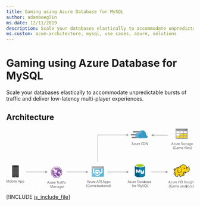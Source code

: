 ```yaml
---
title: Gaming using Azure Database for MySQL
author: adamboeglin
ms.date: 12/11/2019
description: Scale your databases elastically to accommodate unpredictable bursts of traffic and deliver low-latency multi-player experiences.
ms.custom: acom-architecture, mysql, use cases, azure, solutions
---
```

# Gaming using Azure Database for MySQL

Scale your databases elastically to accommodate unpredictable bursts of traffic and deliver low-latency multi-player experiences.


## Architecture

<svg class="architecture-diagram" aria-labelledby="gaming-using-azure-database-for-mysql" height="248.39" viewbox="0 0 775.025 248.39" width="775.025" xmlns="http://www.w3.org/2000/svg"><title id="gaming-using-azure-database-for-mysql">Gaming using Azure Database for MySQL</title><desc>Scale your databases elastically to accommodate unpredictable bursts of traffic and deliver low-latency, multi-player experiences.</desc><text fill="#5b5b5b" font-family="SegoeUI, Segoe UI" font-size="14" transform="translate(0 223.302)">Mobile App</text><text fill="#5b5b5b" font-family="SegoeUI, Segoe UI" font-size="14" transform="translate(168.992 227.085)">Azu<tspan letter-spacing="-0.013em" x="23.283" y="0">r</tspan><tspan x="27.966" y="0">e </tspan><tspan letter-spacing="-0.087em" x="39.122" y="0">T</tspan><tspan x="45.24" y="0">raffic </tspan><tspan x="12.257" y="16.8">Manager</tspan></text><text fill="#5b5b5b" font-family="SegoeUI, Segoe UI" font-size="14" transform="translate(333.343 224.085)">Azu<tspan letter-spacing="-0.013em" x="23.283" y="0">r</tspan><tspan x="27.966" y="0">e API Apps</tspan><tspan x="-2.604" y="16.8">(Game </tspan><tspan letter-spacing="-0.013em" x="41.563" y="16.8">b</tspan><tspan x="49.608" y="16.8">ac</tspan><tspan letter-spacing="-0.02em" x="63.198" y="16.8">k</tspan><tspan x="69.877" y="16.8">end)</tspan></text><text fill="#5b5b5b" font-family="SegoeUI, Segoe UI" font-size="14" transform="translate(501.738 224.085)">Azu<tspan letter-spacing="-0.013em" x="23.283" y="0">r</tspan><tspan x="27.966" y="0">e Data</tspan><tspan letter-spacing="-0.013em" x="67.929" y="0">b</tspan><tspan x="75.975" y="0">ase </tspan><tspan x="17.49" y="16.8">for MySQL</tspan></text><text fill="#5b5b5b" font-family="SegoeUI, Segoe UI" font-size="14" transform="translate(517.796 67.085)">Azu<tspan letter-spacing="-0.013em" x="23.283" y="0">r</tspan><tspan x="27.966" y="0">e CDN</tspan></text><text fill="#5b5b5b" font-family="SegoeUI, Segoe UI" font-size="14" transform="translate(682.584 67.085)">Azu<tspan letter-spacing="-0.013em" x="23.283" y="0">r</tspan><tspan x="27.966" y="0">e </tspan><tspan letter-spacing="-0.032em" x="39.122" y="0">S</tspan><tspan letter-spacing="-0.008em" x="46.108" y="0">t</tspan><tspan x="50.743" y="0">orage</tspan><tspan x="6.843" y="16.8">(Game files)</tspan></text><line fill="none" stroke="#969696" stroke-miterlimit="10" stroke-width="1.5" x1="331" x2="249.734" y1="179.33" y2="179.33"></line><polygon fill="#969696" points="329.468 174.094 338.535 179.33 329.468 184.565 329.468 174.094"></polygon><line fill="none" stroke="#969696" stroke-miterlimit="10" stroke-width="1.5" x1="163" x2="81.734" y1="179.33" y2="179.33"></line><polygon fill="#969696" points="161.468 174.094 170.535 179.33 161.468 184.565 161.468 174.094"></polygon><line fill="none" stroke="#969696" stroke-miterlimit="10" stroke-width="1.5" x1="498.992" x2="417.726" y1="179.33" y2="179.33"></line><polygon fill="#969696" points="497.459 174.094 506.526 179.33 497.459 184.565 497.459 174.094"></polygon><polyline fill="none" points="498.992 26.33 417.726 26.33 378.303 26.33 378.303 137.8" stroke="#969696" stroke-miterlimit="10" stroke-width="1.5"></polyline><polygon fill="#969696" points="497.459 21.094 506.526 26.33 497.459 31.565 497.459 21.094"></polygon><line fill="none" stroke="#969696" stroke-miterlimit="10" stroke-width="1.5" x1="660.992" x2="599.726" y1="179.33" y2="179.33"></line><polygon fill="#969696" points="659.459 174.094 668.526 179.33 659.459 184.565 659.459 174.094"></polygon><line fill="none" stroke="#969696" stroke-miterlimit="10" stroke-width="1.5" x1="607.261" x2="668.526" y1="27.33" y2="27.33"></line><polygon fill="#969696" points="608.793 32.565 599.726 27.33 608.793 22.094 608.793 32.565"></polygon><path d="M51.7,199.459a2.224,2.224,0,0,1-2.27,2.018H26.471a2.17,2.17,0,0,1-2.018-2.018V154.052a2.17,2.17,0,0,1,2.018-2.018H49.427a2.224,2.224,0,0,1,2.27,2.018Z" fill="#333"></path><polygon fill="#505050" points="50.184 194.414 25.715 194.414 25.715 159.097 50.184 159.097 50.184 194.414 50.184 194.414"></polygon><path d="M45.391,155.313a.247.247,0,0,1-.252.252H30.76a.247.247,0,0,1-.252-.252h0c0-.252,0-.5.252-.5H45.139c.252,0,.252.252.252.5Z"></path><path d="M28.489,197.946a.669.669,0,0,1-.757.757H26.471a.669.669,0,0,1-.757-.757h0a.805.805,0,0,1,.757-.757h1.261a.805.805,0,0,1,.757.757Z" fill="#737373"></path><path d="M50.184,197.946a.805.805,0,0,1-.757.757H48.166a.669.669,0,0,1-.757-.757h0a.805.805,0,0,1,.757-.757h1.261a1.137,1.137,0,0,1,.757.757Z" fill="#737373"></path><path d="M40.85,197.946a1.338,1.338,0,0,1-1.514,1.514H36.562a1.454,1.454,0,0,1-1.514-1.514h0a1.628,1.628,0,0,1,1.514-1.514h2.775a1.454,1.454,0,0,1,1.514,1.514Z" fill="#737373"></path><polygon fill="#804998" points="230.303 189.75 230.303 170.929 217.134 157.8 198.499 157.8 185.303 171.326 185.303 189.683 198.472 202.8 217.134 202.8 230.303 189.75"></polygon><path d="M216.387,159.6H199.242L187.1,172.044v16.888L199.219,201h17.169L228.5,188.994V171.679Zm-1.021,38.916h-.137l-10.152-10.3,2.144-2.4h-7.359v7.544l2.409-2.594,7.981,7.747H200.245L189.587,187.9V173.055l2.99-3.065,7.946,7.159-4.526,4.7H210.45v-14.36l-4.725,4.711-8-7.491,2.561-2.625H215.36l10.659,10.626v13.271l-5.06-4.768,3.706-3.335H214.42v9.675l3.348-3.322,5.731,6.223Z" fill="#fff" opacity="0.8" style="isolation: isolate"></path><polygon fill="#fff" opacity="0.2" points="223.909 164.555 217.134 157.8 198.499 157.8 185.303 171.326 185.303 189.684 192.055 196.409 223.909 164.555" style="isolation: isolate"></polygon><path d="M353.047,196.781a2.025,2.025,0,0,0,2.019,2.019H401.5a2.025,2.025,0,0,0,2.019-2.019V165.187H353.047Z" fill="#59b4d9"></path><path d="M397.46,159.535a2.12,2.12,0,1,0-4.239,0v21.3h-4.138a12.86,12.86,0,0,0-3.432-6.662,12.514,12.514,0,0,0-8.984-3.735,12.687,12.687,0,0,0-8.984,3.735,2.141,2.141,0,1,0,3.028,3.028,8.314,8.314,0,0,1,5.955-2.423,8.755,8.755,0,0,1,5.955,2.423,8.378,8.378,0,0,1-5.955,14.333,8.755,8.755,0,0,1-5.955-2.423,2.141,2.141,0,1,0-3.028,3.028,12.514,12.514,0,0,0,8.984,3.735,12.687,12.687,0,0,0,8.984-3.735,12.445,12.445,0,0,0,3.533-7.066h6.157a2.07,2.07,0,0,0,2.12-2.12Z" fill="#fff"></path><path d="M376.667,177.906a5.031,5.031,0,0,0-4.542,2.927h-8.782v-21.3a2.07,2.07,0,0,0-2.12-2.12,2.114,2.114,0,0,0-2.019,2.12v23.418a2.07,2.07,0,0,0,2.12,2.12h10.9a5.024,5.024,0,0,0,9.589-2.12A5.216,5.216,0,0,0,376.667,177.906Z" fill="#fff"></path><path d="M401.5,155.8H355.066a2.025,2.025,0,0,0-2.019,2.019v7.671h50.469v-7.671A2.025,2.025,0,0,0,401.5,155.8" fill="#a0a1a2"></path><path d="M355.066,155.8a2.025,2.025,0,0,0-2.019,2.019v38.962a2.025,2.025,0,0,0,2.019,2.019h2.221l39.77-43Z" fill="#fff" opacity="0.2" style="isolation: isolate"></path><path d="M531.551,152.524v40.993c0,4.315,9.537,7.724,21.236,7.724V152.524Z" fill="#005f87"></path><path d="M552.559,201.235h.339c11.811,0,21.2-3.5,21.2-7.815V152.4l-21.535.127Z" fill="#0f80b0"></path><path d="M574.134,152.524c0,4.2-9.537,7.724-21.236,7.724s-21.347-3.525-21.347-7.724,9.537-7.724,21.236-7.724,21.347,3.545,21.347,7.724" fill="#fff"></path><path d="M569.819,152.068c0,2.841-7.6,5.11-16.921,5.11s-17.032-2.249-17.032-5.11,7.6-5.11,16.921-5.11,17.032,2.269,17.032,5.11" fill="#7fb900"></path><path d="M566.183,155.132c2.269-.907,3.545-1.93,3.545-3.064-.02-2.841-7.592-5.242-16.906-5.242s-16.956,2.4-16.956,5.242c0,1.134,1.362,2.269,3.545,3.064,3.044-1.246,7.962-1.722,13.411-1.722s10.3.587,13.366,1.722" fill="#b7d332"></path><path d="M569.536,181.8a4.281,4.281,0,0,1-4.052,4.533h-9.116v-3.545h8.1c.506-.041.927-1.469.927-1.469l-.927.456h-5.065c-2.026,0-3.545-1.19-3.545-3.039v-5.571l-1.519-.506v9.623H550.29v-7.354l-2.32,5.13c-.587,1.362-1.2,2.223-2.745,2.223a3.626,3.626,0,0,1-3.414-2.223l-2.158-5.374v7.6H535.6V171.014c0-1.307.253-2.107,1.448-2.482a5.931,5.931,0,0,1,1.722-.294,3.191,3.191,0,0,1,3.094,1.98l3.358,6.488,2.7-6.488a3.2,3.2,0,0,1,3.089-1.98,6.432,6.432,0,0,1,1.7.273,2.382,2.382,0,0,1,1.621,2.623v1.4c0,.066-.066.116,0,.116h6.078v5.065a1.519,1.519,0,0,0,1.013.506h3.545v-5.571h4.558Z" fill="#fff"></path><polygon fill="#fcd116" points="714.248 159.774 709.623 160.567 705.526 162.417 701.958 164.664 698.522 168.761 696.672 170.743 694.821 171.404 694.293 170.215 695.218 169.025 695.35 167.307 696.011 167.307 696.539 167.836 696.407 166.118 695.747 165.589 695.747 164.928 694.161 165.853 692.575 167.571 692.311 169.157 692.971 170.479 693.5 172.593 694.689 173.122 696.011 173.122 697.2 172.329 696.407 176.426 697.2 180.919 696.275 183.033 693.5 186.073 693.896 188.055 695.35 190.17 697.861 191.888 699.315 192.152 700.768 192.152 699.843 196.117 703.279 197.57 707.64 198.099 709.094 197.042 709.226 194.531 710.944 191.756 711.076 189.509 715.041 189.906 718.741 189.509 715.041 191.756 715.702 194.399 717.948 198.099 720.327 199.024 722.045 198.363 722.838 196.778 726.671 193.87 727.464 194.531 733.411 194.795 734.6 193.738 734.732 192.02 734.336 191.359 734.071 186.734 732.089 182.769 732.353 180.919 733.543 181.58 736.979 184.751 738.565 184.884 740.415 184.091 742.265 182.769 743.19 179.73 748.476 180.126 751.78 178.805 754.423 176.426 756.273 172.858 756.802 168.629 756.405 163.871 755.348 159.51 754.291 158.056 752.837 157.66 750.326 160.435 748.08 161.228 746.097 157.924 744.115 156.074 742.926 155.413 738.697 151.713 735.129 149.863 731.693 149.598 727.596 150.259 724.028 151.581 721.649 153.563 719.666 155.942 717.684 156.47 714.248 159.774"></polygon><polygon fill="#1e1e1e" points="696.407 175.761 696.936 176.422 697.068 175.629 696.672 175.629 696.407 175.761"></polygon><path d="M757.2,163.607a14.653,14.653,0,0,0-1.586-5.286c-.132-.132-.264-.4-.4-.529a5.457,5.457,0,0,0-1.454-.925,1.96,1.96,0,0,0-1.718,0c-.132.132-.264.132-.4.264a7.33,7.33,0,0,0-.793,1.057,9.318,9.318,0,0,1-.925,1.189,5.128,5.128,0,0,1-1.454.793,5.128,5.128,0,0,0-.793-1.454,12.4,12.4,0,0,0-1.189-1.586l-1.057-1.057-1.189-.793a29.418,29.418,0,0,1-3.172-2.511c-.4-.4-.925-.793-1.322-1.189a11.711,11.711,0,0,0-7-3.04,19.132,19.132,0,0,0-7.929,1.718,13.93,13.93,0,0,0-3.436,2.114,18.967,18.967,0,0,0-2.511,2.907,3.91,3.91,0,0,0-1.322.264,4.69,4.69,0,0,0-1.586,1.057,8.55,8.55,0,0,1-1.189,1.057h0l-1.057,1.057a28.952,28.952,0,0,0-6.872,1.718,19.8,19.8,0,0,0-5.683,3.436,9.936,9.936,0,0,0-1.982,2.114,21.524,21.524,0,0,0-1.454,2.247l-1.189,1.189a2.742,2.742,0,0,1-1.322.793h0a1.023,1.023,0,0,1-.4.132v-.132a3.389,3.389,0,0,0,.793-2.511c.132.132.132.264.264.4s.132.264.264.4l.264-.264.4.132a5.542,5.542,0,0,0,.132-2.114,1.816,1.816,0,0,0-.661-1.057c0-.132.132-.132.132-.264a1.91,1.91,0,0,0,.264-.925l-.264-.132h0l.264.132.4-.264-.529.132a8.585,8.585,0,0,0-3.568,2.247,5.868,5.868,0,0,0-1.057,1.454,2.949,2.949,0,0,0-.4,1.718,3.97,3.97,0,0,0,.793,1.454,8.422,8.422,0,0,0,.264.925,1.878,1.878,0,0,1,.264.793,2.746,2.746,0,0,0,1.454,1.322,3.221,3.221,0,0,0,1.586,0c-.132.661-.132,1.322-.264,1.982a27.663,27.663,0,0,0,.132,3.172,1.676,1.676,0,0,0,.132.793c0,.264.132.529.132.793a1.878,1.878,0,0,0-.264.793,5.523,5.523,0,0,1-.529,1.322l-1.057,1.057-.925.925-.264.264a1.625,1.625,0,0,0-.661,1.85,18.821,18.821,0,0,0,.661,2.114,8.032,8.032,0,0,0,1.322,1.85,14.113,14.113,0,0,0,3.3,2.114,3.92,3.92,0,0,0,2.114.264c0,.132,0,.264-.132.264a6.443,6.443,0,0,0-.4.925c-.793,1.85,0,2.775,1.322,3.3a12.99,12.99,0,0,0,2.114.661c.132,0,.264.132.529.132a19.751,19.751,0,0,0,3.7.793c1.454.132,2.775-.264,3.172-1.586a5.816,5.816,0,0,0,.264-1.322V195.06a7.076,7.076,0,0,1,.925-1.586c0-.132.132-.132.132-.264.264-.529.529-.793.529-1.189v-1.586a15.994,15.994,0,0,0,2.511.132H715.7c-.132,0-.264.132-.4.132a.129.129,0,0,0-.132.132c-1.189.529-1.189,1.718-.793,2.775a6.285,6.285,0,0,0,1.454,2.643,10.365,10.365,0,0,0,2.643,3.04c1.057.661,2.247.661,3.832-.132a2.746,2.746,0,0,0,1.322-1.454c.132-.132.264-.4.4-.529a19.778,19.778,0,0,1,1.982-1.586,5.6,5.6,0,0,1,.925-.661,4.4,4.4,0,0,0,.793.4,4.955,4.955,0,0,0,1.454.132h3.436a3.823,3.823,0,0,0,2.247-.4,2.286,2.286,0,0,0,1.057-1.982V192.02a1.757,1.757,0,0,0-.4-.925v-2.907a6.633,6.633,0,0,0-.264-1.586,6.442,6.442,0,0,0-.529-1.454c-.132-.4-.264-.661-.4-1.057l-.264.132h0l.264-.132h0a8.084,8.084,0,0,0-.661-1.586v-.4l.529.529.793.793a9.1,9.1,0,0,0,1.718,1.454,3.19,3.19,0,0,0,2.247.529,5.239,5.239,0,0,0,2.907-1.057,6.459,6.459,0,0,0,1.85-2.379c.132-.264.132-.529.264-.793,0-.264.132-.4.132-.661a15.132,15.132,0,0,0,4.229.132,11.72,11.72,0,0,0,3.832-1.057,9.717,9.717,0,0,0,3.832-3.832h0a14.938,14.938,0,0,0,1.85-5.947C757.727,168.232,757.595,165.853,757.2,163.607ZM737.375,179.6c-.4,1.322-1.057,3.568.793,3.965a2.354,2.354,0,0,0,1.982-.4,3.724,3.724,0,0,1-1.718,0,1.159,1.159,0,0,1-.925-.793c.132.132.4.132.925.264,1.322.264,2.643-.264,2.907-1.322a13.663,13.663,0,0,1,.4-1.586,8.422,8.422,0,0,0,.925.264c-.132.529-.4,1.057-.529,1.718a3.737,3.737,0,0,1-3.7,2.511c-1.454,0-2.247-.925-3.3-1.718-.661-.529-1.322-1.189-1.982-1.718a14.62,14.62,0,0,1-4.758-2.379,9.045,9.045,0,0,0,3.568,2.775,34.584,34.584,0,0,1-1.718,6.343c-.264,1.057-2.775,5.154-3.568,5.55-.529.264-3.568,2.907-4.229,3.3a5.93,5.93,0,0,1-1.454,1.718c-1.982,1.057-3.3-.925-4.361-2.643-.529-.793-1.85-3.04-.661-3.7,1.057-.529,1.718-1.057,2.907-1.718a4.016,4.016,0,0,0,.661.925c0-.4-.132-.661-.132-1.057a3.772,3.772,0,0,1,0-1.718c0-.529.132-1.189.132-1.718-.132.661-.529,1.189-.661,1.85a1.191,1.191,0,0,0-.132.661,21.353,21.353,0,0,1-7.665.132c-.132-.925-.4-1.982-.529-2.643V190.7a3.008,3.008,0,0,1-.529,2.114c-.4.793-.661.925-1.322,2.247a11.368,11.368,0,0,1-.132,2.114c-.4,1.322-3.965.264-4.89,0-1.189-.264-3.568-.793-3.04-2.379a19.168,19.168,0,0,0,1.189-4.758,25.648,25.648,0,0,1-4.493-11.1,13.782,13.782,0,0,1,.529-6.476,17.58,17.58,0,0,1,4.625-7.268c3.04-2.643,5.815-3.7,10.308-4.361-1.057,1.189-2.114,2.511-3.3,3.832a20.478,20.478,0,0,0-2.643,4.229c-1.057,2.114-1.057,2.907.4,4.625,1.189,1.586,1.85,2.247,2.247,3.832a8.559,8.559,0,0,0-.661,2.775c1.454,1.586,2.511,2.643,3.832,2.907a5.118,5.118,0,0,0,3.7-.4c2.643-1.322,5.154-3.172,8.194-3.3,1.454-3.436,1.322-6.343.529-9.779a58.531,58.531,0,0,1-.793-6.74,17.227,17.227,0,0,0-.264,6.872c.529,2.907.925,6.079-.529,8.59-2.775.264-5.154,1.85-7.665,3.172a4.364,4.364,0,0,1-3.172.264c-.793-.132-1.454-.793-2.643-2.114a6.139,6.139,0,0,1,.793-3.04,57.631,57.631,0,0,1,3.172-5.418c-1.322,1.718-2.643,3.172-3.7,4.758a12.324,12.324,0,0,0-1.982-3.172,2.784,2.784,0,0,1-.4-3.436,14.2,14.2,0,0,1,2.643-4.229c2.114-2.379,4.1-4.89,6.476-7.268a5.035,5.035,0,0,1,3.436-1.454c1.586-.264,3.04-.529,4.625-.925a26.978,26.978,0,0,1-4.493.4h0c1.454-1.85,2.247-2.907,4.625-3.965,5.815-2.511,9.515-2.775,14.008,1.057a31.639,31.639,0,0,0,3.436,2.775,5.816,5.816,0,0,0-1.322.264,5.038,5.038,0,0,1,1.982.132c.132.132.4.264.529.4a5.381,5.381,0,0,1,1.85,1.586,17.5,17.5,0,0,1,1.586,2.643c-.264-.132-.529-.132-.793-.264a.8.8,0,0,0-.529-.132,1.589,1.589,0,0,0-1.057.264h0a4.306,4.306,0,0,1-1.718.529,1.459,1.459,0,0,0,1.057,0h.132c-.132.132-.132.4-.264.661a2.249,2.249,0,0,0,.132.925h0c0,.132.132.132.132.264-.264.132-.4.132-.661.264a12.736,12.736,0,0,1,3.172,0c.132.4.132.661.264,1.057h-.4a1.808,1.808,0,0,0-1.85-.132c-2.247.529-1.718,1.85-2.775,3.832,1.057-1.322,1.057-2.775,2.775-3.172.4-.132.661-.264.925-.132a2.593,2.593,0,0,0-1.189,1.189c-.529,1.454-.132,2.511-.793,3.832.661-1.189.661-2.247,1.322-3.568.264-.4,1.057-1.189,1.454-1.189h.4a12.866,12.866,0,0,1,.132,2.114c-.132,1.189-.4,2.907-.529,3.568a9.474,9.474,0,0,0,1.189-3.568,10,10,0,0,0,0-3.965c-.4-1.85,1.454-1.454,2.511-2.379.793-.661,1.322-1.586,1.982-2.247s1.85.264,2.114,1.057a26.308,26.308,0,0,1,1.454,10.572c-.4,3.3-1.982,7-4.89,8.59-3.7,2.114-8.194.793-11.894-.4a9.44,9.44,0,0,1-1.982-1.057A2.969,2.969,0,0,1,737.375,179.6Zm-3.3,13.348c-.132,1.322-.529,1.454-1.85,1.454a27.623,27.623,0,0,1-3.3-.132,7.179,7.179,0,0,1-1.454-.264c1.189-.925,3.3-4.625,3.7-5.947s.925-2.511,1.189-3.832a7.451,7.451,0,0,0,.529,1.586,7.821,7.821,0,0,1,.661,2.511,25.464,25.464,0,0,0,.132,3.172A2.045,2.045,0,0,1,734.071,192.945Zm-38.589-27.488a2.109,2.109,0,0,0-.4,1.057c-.4,1.454.132,2.775-1.189,3.832.661,1.189.529,1.718,1.982,1.189a5.457,5.457,0,0,0,1.454-.925c-.132.529-.4,1.057-.529,1.586,0,.132,0,.132-.132.264-1.057.4-2.379.661-2.907-.4a6.543,6.543,0,0,1-.529-1.718C691.518,168.629,694.029,166.25,695.482,165.457Zm.132,1.586a.8.8,0,0,1,.132-.529c0-.132,0-.132.132-.264.4.264.4.529.529,1.057C696.143,167.043,695.879,166.911,695.614,167.043Zm1.322,15.462a31.234,31.234,0,0,0,3.568,7.665h0a9.105,9.105,0,0,1-.4,1.057c-1.057,1.454-3.7-.661-4.493-1.454a5.346,5.346,0,0,1-1.586-2.907c-.132-.661,0-.661.529-1.189l1.982-1.982ZM747.287,160.7c0,.132.132.264.132.4l-.132.132c-.132-.132-.264-.4-.4-.529Zm-49.161,8.061Zm-2.114-3.172Zm-3.3,5.022Zm18.5,19.427Zm32.246-9.779Zm11.894-4.493Z" fill="#1e1e1e"></path><path d="M740.018,164.135a13.744,13.744,0,0,0-1.982.264c0-.264-.132-.4-.132-.661a1.876,1.876,0,0,0-1.189-1.057c.4-.264.925-.529,1.322-.793-1.057.529-2.247.4-3.172.925-.793.529-1.85,2.247-2.643,2.907a11.024,11.024,0,0,0,1.586-1.057,2.45,2.45,0,0,0,.264.925,2.082,2.082,0,0,0,.925.925,4.134,4.134,0,0,0-.661,1.322A11.547,11.547,0,0,1,740.018,164.135Z" fill="#1e1e1e"></path><path d="M730.5,162.153a5.216,5.216,0,0,1,3.3-4.1C730.635,158.849,730.107,160.171,730.5,162.153Z" fill="#1e1e1e"></path><path d="M735.657,177.219c-.132.4-.132,1.057-.264,1.454a5.72,5.72,0,0,1,.661-1.586c.264-.529.4-.529.925-.793a12.28,12.28,0,0,0,1.322-.661c-.4,0-1.057.264-1.454.264C735.921,176.029,735.789,176.294,735.657,177.219Z" fill="#1e1e1e"></path><path d="M718.741,159.378c-1.189,1.189-2.247,5.022-2.643,6.608.529-1.322,1.982-4.89,3.04-5.815a2.765,2.765,0,0,1,.793-.529c-.793,1.322-.661,1.586-.4,3.3a6.977,6.977,0,0,1,1.85-3.832c1.057-.264,2.114-.661,3.3-1.057-1.322.132-2.511.264-3.832.4C719.666,158.717,719.4,158.717,718.741,159.378Z" fill="#1e1e1e"></path><path d="M734.468,166.118a.887.887,0,0,1,1.586-.793v.132a8.551,8.551,0,0,0-1.189,1.057.422.422,0,0,1-.4-.4" fill="#fffacb"></path><text fill="#5b5b5b" font-family="SegoeUI, Segoe UI" font-size="14" transform="translate(670.421 225.957)">Azu<tspan letter-spacing="-0.013em" x="23.283" y="0">r</tspan><tspan x="27.966" y="0">e HD Insight</tspan><tspan x="1.647" y="16.8">(Game anal</tspan><tspan letter-spacing="0.003em" x="71.374" y="16.8">y</tspan><tspan x="78.189" y="16.8">tics)</tspan></text><path d="M563.121,15.982H525.808A2.814,2.814,0,0,1,523,13.177h0a2.814,2.814,0,0,1,2.805-2.805h37.313a2.814,2.814,0,0,1,2.805,2.805h0A2.814,2.814,0,0,1,563.121,15.982Z" fill="#7a7a7a"></path><path d="M555.546,39.408H521.041a2.814,2.814,0,0,1-2.805-2.805h0a2.814,2.814,0,0,1,2.805-2.805h34.505a2.814,2.814,0,0,1,2.805,2.805h0A2.814,2.814,0,0,1,555.546,39.408Z" fill="#7a7a7a"></path><path d="M551.479,28.045H516.971a2.814,2.814,0,0,1-2.806-2.805h0a2.814,2.814,0,0,1,2.805-2.805h34.505a2.814,2.814,0,0,1,2.805,2.805h0A2.814,2.814,0,0,1,551.479,28.045Z" fill="#7a7a7a"></path><path d="M584.3,33.376a5.958,5.958,0,0,0-5.883-6.032h-.849a19.087,19.087,0,0,0,.559-4.208A15.775,15.775,0,0,0,562.42,7.425a15.964,15.964,0,0,0-14.869,10.661,14.1,14.1,0,0,0-3.507-.561,10.719,10.719,0,0,0-10.661,10.941,10.809,10.809,0,0,0,10.661,10.942h34.648a6.2,6.2,0,0,0,5.611-6.032" fill="#3999c6"></path><path d="M549.655,39.267a9.99,9.99,0,0,1-2.945-5.33,10.543,10.543,0,0,1,11.642-13.046,15.274,15.274,0,0,1,8.837-12.625,17.9,17.9,0,0,0-4.769-.841,15.964,15.964,0,0,0-14.869,10.661,14.1,14.1,0,0,0-3.507-.561,10.719,10.719,0,0,0-10.661,10.941,10.809,10.809,0,0,0,10.661,10.942h0Z" fill="#fff" opacity="0.2" style="isolation: isolate"></path><path d="M699.8,40.7a1.837,1.837,0,0,0,1.9,1.9h46.2a1.837,1.837,0,0,0,1.9-1.9V7.6h-50Z" fill="#a0a1a2"></path><path d="M747.9,0H701.7a1.837,1.837,0,0,0-1.9,1.9V7.6h50V1.9A1.837,1.837,0,0,0,747.9,0" fill="#7a7a7a"></path><rect fill="#fff" height="7.6" width="12.6" x="718.603" y="10.9"></rect><rect fill="#fcd116" height="7.6" width="12.6" x="718.603" y="21.2"></rect><rect fill="#fcd116" height="7.6" width="12.6" x="733.603" y="21.2"></rect><rect fill="#fff" height="7.6" width="12.6" x="733.603" y="10.9"></rect><rect fill="#fff" height="7.6" width="12.6" x="703.603" y="10.9"></rect><rect fill="#fff" height="7.6" width="12.6" x="703.603" y="21.2"></rect><rect fill="#fcd116" height="7.6" width="12.6" x="703.603" y="31.4"></rect><rect fill="#fcd116" height="7.6" width="12.6" x="718.603" y="31.4"></rect><rect fill="#fcd116" height="7.6" width="12.6" x="733.603" y="31.4"></rect><path d="M701.7,0a2.043,2.043,0,0,0-1.9,1.9V40.7a2.043,2.043,0,0,0,1.9,1.9h2.1L743.4,0Z" fill="#fff" opacity="0.2" style="isolation: isolate"></path></svg>

[!INCLUDE [js_include_file](../../_js/index.md)]
